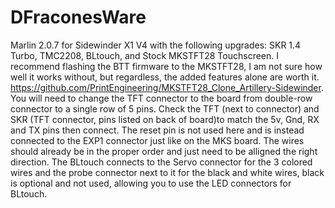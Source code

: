 # DFraconesWare
Marlin 2.0.7 for Sidewinder X1 V4 with the following upgrades: SKR 1.4 Turbo, TMC2208, BLtouch, and Stock MKSTFT28 Touchscreen. I recommend flashing the BTT firmware to the MKSTFT28, I am not sure how well it works without, but regardless, the added features alone are worth it. https://github.com/PrintEngineering/MKSTFT28_Clone_Artillery-Sidewinder. You will need to change the TFT connector to the board from  double-row connector to a single row of 5 pins. Check the TFT (next to connector) and SKR (TFT connector, pins listed on back of board)to match the 5v, Gnd, RX and TX pins then connect. The reset pin is not used here and is instead connected to the EXP1 connector just like on the MKS board. The wires should already be in the proper order and just need to be alligned the right direction. The BLtouch connects to the Servo connector for the 3 colored wires and the probe connector next to it for the black and white wires, black is optional and not used, allowing you to use the LED connectors for BLtouch.
